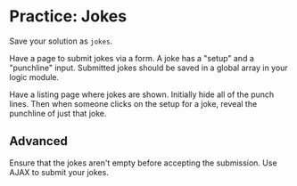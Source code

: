 # Practice: Jokes

Save your solution as `jokes`.

Have a page to submit jokes via a form.
A joke has a "setup" and a "punchline" input.
Submitted jokes should be saved in a global array in your logic module.

Have a listing page where jokes are shown.
Initially hide all of the punch lines.
Then when someone clicks on the setup for a joke, reveal the punchline of just that joke.

## Advanced

Ensure that the jokes aren't empty before accepting the submission.
Use AJAX to submit your jokes.
